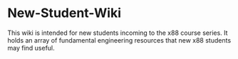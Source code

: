 # New-Student-Wiki
This wiki is intended for new students incoming to the x88 course series. It holds an array of fundamental engineering resources that new x88 students may find useful.
